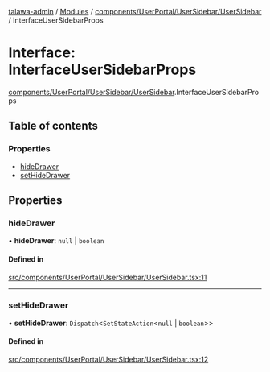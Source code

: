 [talawa-admin](../README.md) / [Modules](../modules.md) / [components/UserPortal/UserSidebar/UserSidebar](../modules/components_UserPortal_UserSidebar_UserSidebar.md) / InterfaceUserSidebarProps

# Interface: InterfaceUserSidebarProps

[components/UserPortal/UserSidebar/UserSidebar](../modules/components_UserPortal_UserSidebar_UserSidebar.md).InterfaceUserSidebarProps

## Table of contents

### Properties

- [hideDrawer](components_UserPortal_UserSidebar_UserSidebar.InterfaceUserSidebarProps.md#hidedrawer)
- [setHideDrawer](components_UserPortal_UserSidebar_UserSidebar.InterfaceUserSidebarProps.md#sethidedrawer)

## Properties

### hideDrawer

• **hideDrawer**: ``null`` \| `boolean`

#### Defined in

[src/components/UserPortal/UserSidebar/UserSidebar.tsx:11](https://github.com/AdityaRaimec22/talawa-admin/blob/234b10f/src/components/UserPortal/UserSidebar/UserSidebar.tsx#L11)

___

### setHideDrawer

• **setHideDrawer**: `Dispatch`\<`SetStateAction`\<``null`` \| `boolean`\>\>

#### Defined in

[src/components/UserPortal/UserSidebar/UserSidebar.tsx:12](https://github.com/AdityaRaimec22/talawa-admin/blob/234b10f/src/components/UserPortal/UserSidebar/UserSidebar.tsx#L12)
